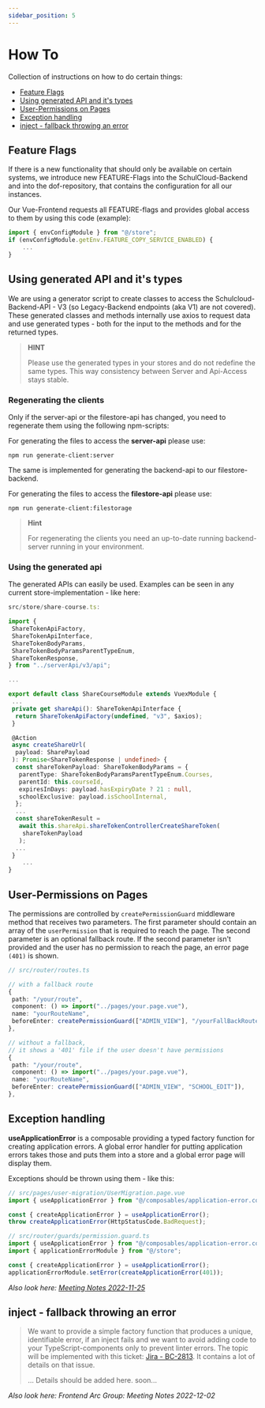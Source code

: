 ```yaml
---
sidebar_position: 5
---
```


# How To

Collection of instructions on how to do certain things:

<!-- vscode-markdown-toc -->
* [Feature Flags](#FeatureFlags)
* [Using generated API and it's types](#UsinggeneratedAPIanditstypes)
* [User-Permissions on Pages](#User-PermissionsonPages)
* [Exception handling](#Exceptionhandling)
* [inject - fallback throwing an error](#inject-fallbackthrowinganerror)

<!-- vscode-markdown-toc-config
	numbering=false
	autoSave=true
	/vscode-markdown-toc-config -->
<!-- /vscode-markdown-toc -->

## Feature Flags <a name='FeatureFlags'></a>

If there is a new functionality that should only be available on certain systems, we introduce new FEATURE-Flags into the SchulCloud-Backend and into the dof-repository, that contains the configuration for all our instances.

Our Vue-Frontend requests all FEATURE-flags and provides global access to them by using this code (example):

```TypeScript
import { envConfigModule } from "@/store";
if (envConfigModule.getEnv.FEATURE_COPY_SERVICE_ENABLED) {
    ...
}
```

## Using generated API and it's types <a name='UsinggeneratedAPIanditstypes'></a>

We are using a generator script to create classes to access the Schulcloud-Backend-API - V3 (so Legacy-Backend endpoints (aka V1) are not covered).
These generated classes and methods internally use axios to request data and use generated types - both for the input to the methods and for the returned types.

> **HINT**
>
> Please use the generated types in your stores and do not redefine the same types. This way consistency between Server and Api-Access stays stable.

### Regenerating the clients

Only if the server-api or the filestore-api has changed, you need to regenerate them using the following npm-scripts:

For generating the files to access the **server-api** please use:

```shell
npm run generate-client:server
```

The same is implemented for generating the backend-api to our filestore-backend.

For generating the files to access the **filestore-api** please use:

```shell
npm run generate-client:filestorage
```

> **Hint**
>
> For regenerating the clients you need an up-to-date running backend-server running in your environment.

### Using the generated api

The generated APIs can easily be used. Examples can be seen in any current store-implementation - like here:

```TypeScript
src/store/share-course.ts:

import {
 ShareTokenApiFactory,
 ShareTokenApiInterface,
 ShareTokenBodyParams,
 ShareTokenBodyParamsParentTypeEnum,
 ShareTokenResponse,
} from "../serverApi/v3/api";

...

export default class ShareCourseModule extends VuexModule {
 ...
 private get shareApi(): ShareTokenApiInterface {
  return ShareTokenApiFactory(undefined, "v3", $axios);
 }

 @Action
 async createShareUrl(
  payload: SharePayload
 ): Promise<ShareTokenResponse | undefined> {
  const shareTokenPayload: ShareTokenBodyParams = {
   parentType: ShareTokenBodyParamsParentTypeEnum.Courses,
   parentId: this.courseId,
   expiresInDays: payload.hasExpiryDate ? 21 : null,
   schoolExclusive: payload.isSchoolInternal,
  };
  ...
  const shareTokenResult =
   await this.shareApi.shareTokenControllerCreateShareToken(
    shareTokenPayload
   );
  ...
 }
    ...
}

```

## User-Permissions on Pages <a name='User-PermissionsonPages'></a>

The permissions are controlled by `createPermissionGuard` middleware method that receives two parameters. The first parameter should contain an array of the `userPermission` that is required to reach the page. The second parameter is an optional fallback route. If the second parameter isn't provided and the user has no permission to reach the page, an error page `(401)` is shown.

```Typescript
// src/router/routes.ts

// with a fallback route
{
 path: "/your/route",
 component: () => import("../pages/your.page.vue"),
 name: "yourRouteName",
 beforeEnter: createPermissionGuard(["ADMIN_VIEW"], "/yourFallBackRoute"),
},

// without a fallback,
// it shows a '401' file if the user doesn't have permissions
{
 path: "/your/route",
 component: () => import("../pages/your.page.vue"),
 name: "yourRouteName",
 beforeEnter: createPermissionGuard(["ADMIN_VIEW", "SCHOOL_EDIT"]),
},
```

## Exception handling <a name='Exceptionhandling'></a>

**useApplicationError** is a composable providing a typed factory function for creating application errors.
A global error handler for putting application errors takes those and puts them into a store and a global error page will display them.

Exceptions should be thrown using them - like this:

```TypeScript
// src/pages/user-migration/UserMigration.page.vue
import { useApplicationError } from "@/composables/application-error.composable";

const { createApplicationError } = useApplicationError();
throw createApplicationError(HttpStatusCode.BadRequest);
```

```TypeScript
// src/router/guards/permission.guard.ts
import { useApplicationError } from "@/composables/application-error.composable";
import { applicationErrorModule } from "@/store";

const { createApplicationError } = useApplicationError();
applicationErrorModule.setError(createApplicationError(401));
```

*Also look here: [Meeting Notes 2022-11-25](https://docs.dbildungscloud.de/x/joL4DQ)*

## inject - fallback throwing an error <a name='inject-fallbackthrowinganerror'></a>

> We want to provide a simple factory function that produces a unique, identifiable error, if an inject fails and we want to avoid adding code to your TypeScript-components only to prevent linter errors.
> The topic will be implemented with this ticket: [Jira - BC-2813](https://ticketsystem.dbildungscloud.de/browse/BC-2813). It contains a lot of details on that issue.
>
> ... Details should be added here. soon...

*Also look here: Frontend Arc Group: Meeting Notes 2022-12-02*
